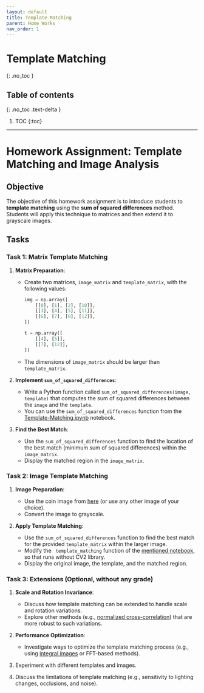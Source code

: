 ```yaml
---
layout: default
title: Template Matching
parent: Home Works
nav_order: 1
---
```


#  Template Matching

{: .no_toc }

## Table of contents

{: .no_toc .text-delta }

1. TOC
{:toc}

---

# Homework Assignment: Template Matching and Image Analysis

## Objective
The objective of this homework assignment is to introduce students to **template matching** using the **sum of squared differences** method. Students will apply this technique to matrices and then extend it to grayscale images.

## Tasks

### Task 1: Matrix Template Matching
1. **Matrix Preparation**:
   - Create two matrices, `image_matrix` and `template_matrix`, with the following values:
     ```python
     img = np.array([
         [[0], [1], [2], [10]],
         [[3], [4], [5], [11]],
         [[6], [7], [8], [12]],
     ])

     t = np.array([ 
         [[4], [5]],
         [[7], [12]],
     ])
     ```
   - The dimensions of `image_matrix` should be larger than `template_matrix`.

2. **Implement `sum_of_squared_differences`**:
   - Write a Python function called `sum_of_squared_differences(image, template)` that computes the sum of squared differences between the `image` and the `template`.
   - You can use the `sum_of_squared_differences` function from the [Template-Matching.ipynb](https://github.com/Sri-Sai-Charan/Template-Matching) notebook.

3. **Find the Best Match**:
   - Use the `sum_of_squared_differences` function to find the location of the best match (minimum sum of squared differences) within the `image_matrix`.
   - Display the matched region in the `image_matrix`.

### Task 2: Image Template Matching
1. **Image Preparation**:
   - Use the coin image from [here](https://scikit-image.org/docs/stable/auto_examples/features_detection/plot_template.html) (or use any other image of your choice).
   - Convert the image to grayscale.

2. **Apply Template Matching**:
   - Use the `sum_of_squared_differences` function to find the best match for the provided `template_matrix` within the larger image.
   - Modify the ` template_matching` function of the [mentioned notebook](https://github.com/Sri-Sai-Charan/Template-Matching), so that runs without CV2 library.
   - Display the original image, the template, and the matched region.

### Task 3: Extensions (Optional, without any grade)
1. **Scale and Rotation Invariance**:
   - Discuss how template matching can be extended to handle scale and rotation variations.
   - Explore other methods (e.g., [normalized cross-correlation](https://xcdskd.readthedocs.io/en/latest/cross_correlation/cross_correlation_coefficient.html)) that are more robust to such variations.

2. **Performance Optimization**:
   - Investigate ways to optimize the template matching process (e.g., using [integral images](https://levelup.gitconnected.com/the-integral-image-4df3df5dce35) or FFT-based methods).

3. Experiment with different templates and images.

4. Discuss the limitations of template matching (e.g., sensitivity to lighting changes, occlusions, and noise).